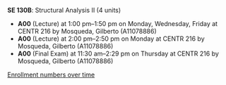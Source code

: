 **SE 130B**: Structural Analysis II (4 units)

- **A00** (Lecture) at 1:00 pm–1:50 pm on Monday, Wednesday, Friday at CENTR 216 by Mosqueda, Gilberto (A11078886)
- **A00** (Lecture) at 2:00 pm–2:50 pm on Monday at CENTR 216 by Mosqueda, Gilberto (A11078886)
- **A00** (Final Exam) at 11:30 am–2:29 pm on Thursday at CENTR 216 by Mosqueda, Gilberto (A11078886)

[Enrollment numbers over time](./SE130B.tsv)
